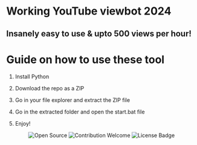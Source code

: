 # Working YouTube viewbot 2024 
  
## Insanely easy to use & upto 500 views per hour!  
  
# Guide on how to use these tool

1. Install Python  
   
2. Download the repo as a ZIP  
 
3. Go in your file explorer and extract the ZIP file 
 
4. Go in the extracted folder and open the start.bat file 
 
5. Enjoy!

<p align="center">
  <img src="https://badges.frapsoft.com/os/v1/open-source.svg?v=103" alt="Open Source">
  <img src="https://img.shields.io/badge/contributions-welcome-brightgreen.svg?style=flat" alt="Contribution Welcome"> 
  <img src="https://img.shields.io/badge/License-GPLv3-blue.svg" alt="License Badge">  
</p> 